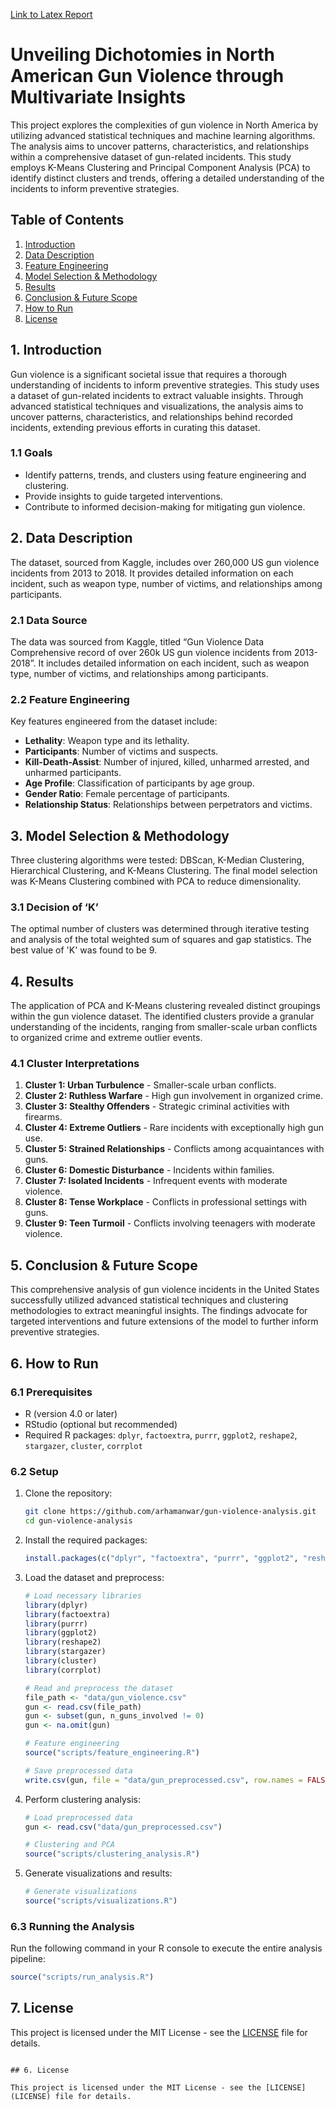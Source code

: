 [Link to Latex Report](https://github.com/arham-anwar/Disecting_gun_violence_crime_scene_using_multivariate_stats/blob/main/Final_Anonymous.pdf)

# Unveiling Dichotomies in North American Gun Violence through Multivariate Insights

This project explores the complexities of gun violence in North America by utilizing advanced statistical techniques and machine learning algorithms. The analysis aims to uncover patterns, characteristics, and relationships within a comprehensive dataset of gun-related incidents. This study employs K-Means Clustering and Principal Component Analysis (PCA) to identify distinct clusters and trends, offering a detailed understanding of the incidents to inform preventive strategies.

## Table of Contents

1. [Introduction](#introduction)
2. [Data Description](#data-description)
3. [Feature Engineering](#feature-engineering)
4. [Model Selection & Methodology](#model-selection--methodology)
5. [Results](#results)
6. [Conclusion & Future Scope](#conclusion--future-scope)
7. [How to Run](#how-to-run)
8. [License](#license)

## 1. Introduction

Gun violence is a significant societal issue that requires a thorough understanding of incidents to inform preventive strategies. This study uses a dataset of gun-related incidents to extract valuable insights. Through advanced statistical techniques and visualizations, the analysis aims to uncover patterns, characteristics, and relationships behind recorded incidents, extending previous efforts in curating this dataset.

### 1.1 Goals

- Identify patterns, trends, and clusters using feature engineering and clustering.
- Provide insights to guide targeted interventions.
- Contribute to informed decision-making for mitigating gun violence.

## 2. Data Description

The dataset, sourced from Kaggle, includes over 260,000 US gun violence incidents from 2013 to 2018. It provides detailed information on each incident, such as weapon type, number of victims, and relationships among participants.

### 2.1 Data Source

The data was sourced from Kaggle, titled “Gun Violence Data Comprehensive record of over 260k US gun violence incidents from 2013-2018”. It includes detailed information on each incident, such as weapon type, number of victims, and relationships among participants.

### 2.2 Feature Engineering

Key features engineered from the dataset include:
- **Lethality**: Weapon type and its lethality.
- **Participants**: Number of victims and suspects.
- **Kill-Death-Assist**: Number of injured, killed, unharmed arrested, and unharmed participants.
- **Age Profile**: Classification of participants by age group.
- **Gender Ratio**: Female percentage of participants.
- **Relationship Status**: Relationships between perpetrators and victims.

## 3. Model Selection & Methodology

Three clustering algorithms were tested: DBScan, K-Median Clustering, Hierarchical Clustering, and K-Means Clustering. The final model selection was K-Means Clustering combined with PCA to reduce dimensionality.

### 3.1 Decision of ‘K’

The optimal number of clusters was determined through iterative testing and analysis of the total weighted sum of squares and gap statistics. The best value of 'K' was found to be 9.

## 4. Results

The application of PCA and K-Means clustering revealed distinct groupings within the gun violence dataset. The identified clusters provide a granular understanding of the incidents, ranging from smaller-scale urban conflicts to organized crime and extreme outlier events.

### 4.1 Cluster Interpretations

1. **Cluster 1: Urban Turbulence** - Smaller-scale urban conflicts.
2. **Cluster 2: Ruthless Warfare** - High gun involvement in organized crime.
3. **Cluster 3: Stealthy Offenders** - Strategic criminal activities with firearms.
4. **Cluster 4: Extreme Outliers** - Rare incidents with exceptionally high gun use.
5. **Cluster 5: Strained Relationships** - Conflicts among acquaintances with guns.
6. **Cluster 6: Domestic Disturbance** - Incidents within families.
7. **Cluster 7: Isolated Incidents** - Infrequent events with moderate violence.
8. **Cluster 8: Tense Workplace** - Conflicts in professional settings with guns.
9. **Cluster 9: Teen Turmoil** - Conflicts involving teenagers with moderate violence.

## 5. Conclusion & Future Scope

This comprehensive analysis of gun violence incidents in the United States successfully utilized advanced statistical techniques and clustering methodologies to extract meaningful insights. The findings advocate for targeted interventions and future extensions of the model to further inform preventive strategies.

## 6. How to Run

### 6.1 Prerequisites

- R (version 4.0 or later)
- RStudio (optional but recommended)
- Required R packages: `dplyr`, `factoextra`, `purrr`, `ggplot2`, `reshape2`, `stargazer`, `cluster`, `corrplot`

### 6.2 Setup

1. Clone the repository:
   ```bash
   git clone https://github.com/arhamanwar/gun-violence-analysis.git
   cd gun-violence-analysis
   ```

2. Install the required packages:
   ```r
   install.packages(c("dplyr", "factoextra", "purrr", "ggplot2", "reshape2", "stargazer", "cluster", "corrplot"))
   ```

3. Load the dataset and preprocess:
   ```r
   # Load necessary libraries
   library(dplyr)
   library(factoextra)
   library(purrr)
   library(ggplot2)
   library(reshape2)
   library(stargazer)
   library(cluster)
   library(corrplot)

   # Read and preprocess the dataset
   file_path <- "data/gun_violence.csv"
   gun <- read.csv(file_path)
   gun <- subset(gun, n_guns_involved != 0)
   gun <- na.omit(gun)
   
   # Feature engineering
   source("scripts/feature_engineering.R")

   # Save preprocessed data
   write.csv(gun, file = "data/gun_preprocessed.csv", row.names = FALSE)
   ```

4. Perform clustering analysis:
   ```r
   # Load preprocessed data
   gun <- read.csv("data/gun_preprocessed.csv")

   # Clustering and PCA
   source("scripts/clustering_analysis.R")
   ```

5. Generate visualizations and results:
   ```r
   # Generate visualizations
   source("scripts/visualizations.R")
   ```

### 6.3 Running the Analysis

Run the following command in your R console to execute the entire analysis pipeline:
```r
source("scripts/run_analysis.R")
```

## 7. License

This project is licensed under the MIT License - see the [LICENSE](LICENSE) file for details.

```

## 6. License

This project is licensed under the MIT License - see the [LICENSE](LICENSE) file for details.
```
